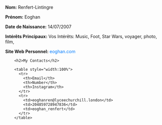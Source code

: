 <!DOCTYPE html>
<html lang="en">
<head>
    <meta charset="UTF-8">
    <meta name="viewport" content="width=device-width, initial-scale=1.0">
    <title>Website</title>
    <style>
        
        body {
            font-family: sans-serif, sans-serif;
        }
        header {
            background-color: rgb(48, 204, 178);
            color: #fff;
            padding: 10px;
            text-align: left;
        }
        nav {
            background-color: rgb(209, 120, 19);
            color: #fff;
            padding: 10px;
            text-align: left;
        }
        main {
            padding: 20px;
            
        }
        footer {
            background-color: rgb(126, 77, 243);
            color: #fff;
            padding: 10px;
            text-align: left;
        }
    </style>
</head>
<body>
    <header>
        <h1>Eoghan</h1>
    </header>
    <nav>
        <ul>
            <li><a href="#">Home</a></li>
            <li><a href="#">About</a></li>
            <li><a href="#">Destinations</a></li>
            <li><a href="#">Contact</a></li>
        </ul>
    </nav>
    

<p>Saisi De Numero Binaire</p>
<form class="example" action="/action_page.php">
  <input type="text" placeholder="Search.." name="search">
  <button type="submit"><i class="fa fa-search"></i></button>
  <meta name="viewport" content="width=device-width, initial-scale=1.0" />
    <title>Decimal-Binary Converter</title>
    <!-- Google Fonts -->
    <link
      href="https://fonts.googleapis.com/css2?family=Poppins:wght@400;500&display=swap"
      rel="stylesheet"
    />
    <!-- Stylesheet -->
    <link rel="stylesheet" href="style.css" />
  </head>
  <body>
    <div class="container">
      <h2>Decimal Binary Converter</h2>
      <div class="wrapper">
        <div class="input-wrapper">
          <label for="dec-inp">Decimal:</label>
          <input type="number" id="dec-inp" />
        </div>
        <div class="input-wrapper">
          <label for="bin-inp">Binary:</label>
          <input type="number" id="bin-inp" />
        </div>
      </div>
      <p id="error-msg"></p>
    </div>
    <!-- Script -->
    <script src="script.js"></script>
    
</form>


</form>
    <main>
        <h2>Welcome To Eoghans Renfert Website</h2>
        <p></p>
    </main>
    <img src="https://imageio.forbes.com/specials-images/imageserve/646b304c484bb7db07a2e237/Lionel-Messi-s-return-to-FC-Barcelona-will-bring-in-a-reported--250-million-a-year-/960x0.jpg?format=jpg&width=960" alt="Votre image de profil">
    <style> body { font-family: Arial, sans-serif; text-align: center; } img { max-width: 300px; } .profile-info { margin-top: 20px; } a { text-decoration: none; color: #007bff; } </style>
    <p><strong>Nom:</strong> Renfert-Lintingre</p>
    <p><strong>Prénom:</strong> Eoghan</p>
    <p><strong>Date de Naissance:</strong> 14/07/2007</p>
    <p><strong>Intérêts Principaux:</strong> Vos Intérêts: Music, Foot, Star Wars, voyager, photo, film,  </p>
    <p><strong>Site Web Personnel:</strong> <a href="eoghan.com">eoghan.com</a></p>
    <style>
        table, th, td {
          border:5px solid rgb(23, 159, 201);
          background-color: #ca7412;
        }
        </style>
        <body>
        
        <h2>My Contacts</h2>
        
        <table style="width:100%">
          <tr>
            <th>Email</th>
            <th>Number</th>
            <th>Instagram</th>
          </tr>
          <tr>
            <td>eoghanren@lyceechurchill.london</td>
            <td>204859728947836</td>
            <td>eoghan_renfert</td>
          </tr>
        </table>
        
</body>
</html>
